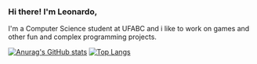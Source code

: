 ### Hi there! I'm Leonardo,

I'm a Computer Science student at UFABC and i like to work on games and other fun and complex programming projects.

[![Anurag's GitHub stats](https://github-readme-stats.vercel.app/api?username=leonardocboar)](https://github.com/anuraghazra/github-readme-stats)
[![Top Langs](https://github-readme-stats.vercel.app/api/top-langs/?username=leonardocboar)](https://github.com/anuraghazra/github-readme-stats)
